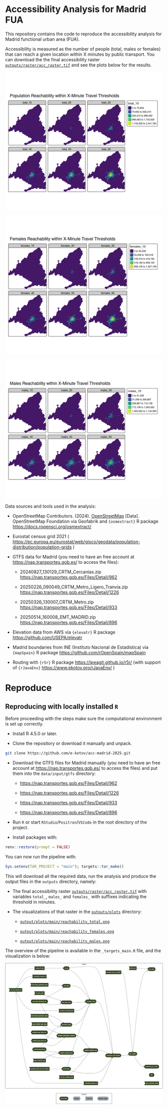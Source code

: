 # Accessibility Analysis for Madrid FUA


This repository contains the code to reproduce the accessibility
analysis for Madrid functional urban area (FUA).

Accessibility is measured as the number of people (total, males or
females) that can reach a given location within X minutes by public
transport. You can download the the final accessibility raster
[`outputs/raster/acc_raster.tif`](outputs/raster/acc_raster.tif) and see
the plots below for the results.

[![](outputs/plots/main/reachability_total.png)](outputs/plots/main/reachability_total.png)

[![](outputs/plots/main/reachability_females.png)](outputs/plots/main/reachability_females.png)

[![](outputs/plots/main/reachability_males.png)](outputs/plots/main/reachability_males.png)

Data sources and tools used in the analysis:

- OpenStreetMap Contributors. (2024).
  [OpenStreetMap](https://www.openstreetmap.org/) \[Data\].
  OpenStreetMap Foundation via Geofabrik and `{osmextract}` R package
  https://docs.ropensci.org/osmextract/

- Eurostat census grid 2021 (
  https://ec.europa.eu/eurostat/web/gisco/geodata/population-distribution/population-grids
  )

- GTFS data for Madrid (you need to have an free account at
  https://nap.transportes.gob.es/ to access the files):

  - 20240827_130129_CRTM_Cercanias.zip
    https://nap.transportes.gob.es/Files/Detail/962

  - 20250226_090049_CRTM_Metro_Ligero_Tranvia.zip
    https://nap.transportes.gob.es/Files/Detail/1226

  - 20250326_130007_CRTM_Metro.zip
    https://nap.transportes.gob.es/Files/Detail/933

  - 20250514_160008_EMT_MADRID.zip
    https://nap.transportes.gob.es/Files/Detail/896

- Elevation data from AWS via `{elevatr}` R package
  https://github.com/USEPA/elevatr

- Madrid boundaries from INE (Instituto Nacional de Estadística) via
  `{mapSpain}` R package https://github.com/rOpenSpain/mapSpain

- Routing with `{r5r}` R package https://ipeagit.github.io/r5r/ (with
  support of `{rJavaEnv}` https://www.ekotov.pro/rJavaEnv/ )

# Reproduce

## Reproducing with locally installed `R`

Before proceeding with the steps make sure the computational environment
is set up correctly.

- Install R 4.5.0 or later.

- Clone the repository or download it manually and unpack.

``` bash
git clone https://github.com/e-kotov/acc-madrid-2025.git
```

- Download the GTFS files for Madrid manually (you need to have an free
  account at https://nap.transportes.gob.es/ to access the files) and
  put them into the `data/input/gtfs` directory:

  - https://nap.transportes.gob.es/Files/Detail/962

  - https://nap.transportes.gob.es/Files/Detail/1226

  - https://nap.transportes.gob.es/Files/Detail/933

  - https://nap.transportes.gob.es/Files/Detail/896

- Run `R` or start `RStudio`/`Positron`/`VSCode` in the root directory
  of the project.

- Install packages with:

``` r
renv::restore(prompt = FALSE)
```

You can now run the pipeline with:

``` r
Sys.setenv(TAR_PROJECT = "main"); targets::tar_make()
```

This will download all the required data, run the analysis and produce
the output files in the `outputs` directory, namely:

- The final accessibility raster
  [`outputs/raster/acc_raster.tif`](outputs/raster/acc_raster.tif) with
  variables `total_`, `males_` and `females_` with suffixes indicating
  the threshold in minutes.

- The visualizations of that raster in the
  [`outputs/plots`](outputs/plots) directory:

  - [`output/plots/main/reachability_total.png`](outputs/plots/main/reachability_total.png)

  - [`output/plots/main/reachability_females.png`](outputs/plots/main/reachability_females.png)

  - [`output/plots/main/reachability_males.png`](outputs/plots/main/reachability_males.png)

The overview of the pipeline is available in the `_targets_main.R` file,
and the visualization is below:

![](outputs/plots/pipeline-plots/main.png)
